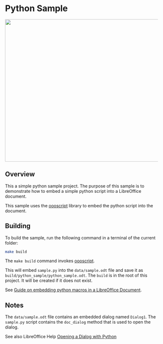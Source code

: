# Python Sample

<p align="center">
<img src="https://github.com/Amourspirit/python-ooouno-ex/assets/4193389/ad49fb93-badb-4d28-96bc-d90266d1fac2" width="650" height="470">
</p>

## Overview

This a simple python sample project.
The purpose of this sample is to demonstrate how to embed a simple python script into a LibreOffice document.

This sample uses the [oooscript] library to embed the python script into the document.

## Building

To build the sample, run the following command in a terminal of the current folder:

```bash
make build
```

The `make build` command invokes [oooscript].

This will embed `sample.py` into the `data/sample.odt` file and save it as `build/python_sample/python_sample.odt`.
The `build` is in the root of this project. It will be created if it does not exist.

See [Guide on embedding python macros in a LibreOffice Document](https://python-ooo-dev-tools.readthedocs.io/en/latest/guide/embed_python.html).

## Notes

The `data/sample.odt` file contains an embedded dialog named `Dialog1`.
The  `sample.py` script contains the `doc_dialog` method that is used to open the dialog.

See also LibreOffice Help [Opening a Dialog with Python](https://help.libreoffice.org/latest/en-US/text/sbasic/python/python_dialogs.html?&DbPAR=WRITER)

[oooscript]: https://oooscript.readthedocs.io/en/latest/